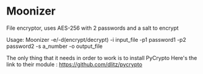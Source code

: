# Moonizer
File encryptor, uses AES-256 with 2 passwords and a salt to encrypt

Usage: 
Moonizer -e/-d(encrypt/decrypt)  -i input_file -p1 password1 -p2 password2 -s a_number -o output_file 

The only thing that it needs in order to work is to install PyCrypto
Here's the link to their module : https://github.com/dlitz/pycrypto

